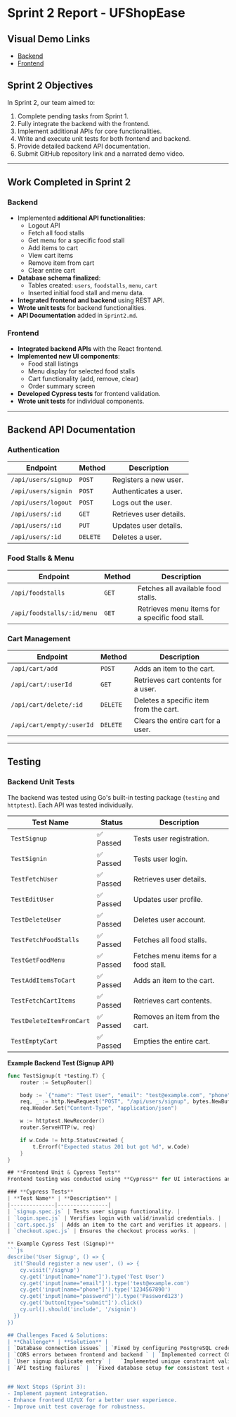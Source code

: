 # **Sprint 2 Report - UFShopEase**

## **Visual Demo Links**
- [Backend]()
- [Frontend]()

## **Sprint 2 Objectives**
In Sprint 2, our team aimed to:
1. Complete pending tasks from Sprint 1.
2. Fully integrate the backend with the frontend.
3. Implement additional APIs for core functionalities.
4. Write and execute unit tests for both frontend and backend.
5. Provide detailed backend API documentation.
6. Submit GitHub repository link and a narrated demo video.

---

## **Work Completed in Sprint 2**
### **Backend**
- Implemented **additional API functionalities**:
  - Logout API
  - Fetch all food stalls
  - Get menu for a specific food stall
  - Add items to cart
  - View cart items
  - Remove item from cart
  - Clear entire cart
- **Database schema finalized**:
  - Tables created: `users`, `foodstalls`, `menu`, `cart`
  - Inserted initial food stall and menu data.
- **Integrated frontend and backend** using REST API.
- **Wrote unit tests** for backend functionalities.
- **API Documentation** added in `Sprint2.md`.

### **Frontend**
- **Integrated backend APIs** with the React frontend.
- **Implemented new UI components**:
  - Food stall listings
  - Menu display for selected food stalls
  - Cart functionality (add, remove, clear)
  - Order summary screen
- **Developed Cypress tests** for frontend validation.
- **Wrote unit tests** for individual components.

---

## **Backend API Documentation**
### **Authentication**
| **Endpoint** | **Method** | **Description** |
|-------------|-----------|----------------|
| `/api/users/signup` | `POST` | Registers a new user. |
| `/api/users/signin` | `POST` | Authenticates a user. |
| `/api/users/logout` | `POST` | Logs out the user. |
| `/api/users/:id` | `GET` | Retrieves user details. |
| `/api/users/:id` | `PUT` | Updates user details. |
| `/api/users/:id` | `DELETE` | Deletes a user. |

### **Food Stalls & Menu**
| **Endpoint** | **Method** | **Description** |
|-------------|-----------|----------------|
| `/api/foodstalls` | `GET` | Fetches all available food stalls. |
| `/api/foodstalls/:id/menu` | `GET` | Retrieves menu items for a specific food stall. |

### **Cart Management**
| **Endpoint** | **Method** | **Description** |
|-------------|-----------|----------------|
| `/api/cart/add` | `POST` | Adds an item to the cart. |
| `/api/cart/:userId` | `GET` | Retrieves cart contents for a user. |
| `/api/cart/delete/:id` | `DELETE` | Deletes a specific item from the cart. |
| `/api/cart/empty/:userId` | `DELETE` | Clears the entire cart for a user. |

---

## **Testing**
### **Backend Unit Tests**
The backend was tested using Go's built-in testing package (`testing` and `httptest`). Each API was tested individually.

| **Test Name** | **Status** | **Description** |
|--------------|-----------|----------------|
| `TestSignup` | ✅ Passed | Tests user registration. |
| `TestSignin` | ✅ Passed | Tests user login. |
| `TestFetchUser` | ✅ Passed | Retrieves user details. |
| `TestEditUser` | ✅ Passed | Updates user profile. |
| `TestDeleteUser` | ✅ Passed | Deletes user account. |
| `TestFetchFoodStalls` | ✅ Passed | Fetches all food stalls. |
| `TestGetFoodMenu` | ✅ Passed | Fetches menu items for a food stall. |
| `TestAddItemsToCart` | ✅ Passed | Adds an item to the cart. |
| `TestFetchCartItems` | ✅ Passed | Retrieves cart contents. |
| `TestDeleteItemFromCart` | ✅ Passed | Removes an item from the cart. |
| `TestEmptyCart` | ✅ Passed | Empties the entire cart. |

**Example Backend Test (Signup API)**
```go
func TestSignup(t *testing.T) {
	router := SetupRouter()

	body := `{"name": "Test User", "email": "test@example.com", "phone": "1234567890", "password": "Password123"}`
	req, _ := http.NewRequest("POST", "/api/users/signup", bytes.NewBuffer([]byte(body)))
	req.Header.Set("Content-Type", "application/json")

	w := httptest.NewRecorder()
	router.ServeHTTP(w, req)

	if w.Code != http.StatusCreated {
		t.Errorf("Expected status 201 but got %d", w.Code)
	}
}

## **Frontend Unit & Cypress Tests**
Frontend testing was conducted using **Cypress** for UI interactions and **Jest** for component testing.

### **Cypress Tests**
| **Test Name** | **Description** |
|--------------|----------------|
| `signup.spec.js` | Tests user signup functionality. |
| `login.spec.js` | Verifies login with valid/invalid credentials. |
| `cart.spec.js` | Adds an item to the cart and verifies it appears. |
| `checkout.spec.js` | Ensures the checkout process works. |

** Example Cypress Test (Signup)**
```js
describe('User Signup', () => {
  it('Should register a new user', () => {
    cy.visit('/signup')
    cy.get('input[name="name"]').type('Test User')
    cy.get('input[name="email"]').type('test@example.com')
    cy.get('input[name="phone"]').type('1234567890')
    cy.get('input[name="password"]').type('Password123')
    cy.get('button[type="submit"]').click()
    cy.url().should('include', '/signin')
  })
})

## Challenges Faced & Solutions:
| **Challenge** | **Solution** |
| `Database connection issues` | `Fixed by configuring PostgreSQL credentials properly.` |
| `CORS errors between frontend and backend	` | `Implemented correct CORS settings in Gin framework.`|
| `User signup duplicate entry` |	`Implemented unique constraint validation.` |
| `API testing failures` |  `Fixed database setup for consistent test execution.` |


## Next Steps (Sprint 3):
- Implement payment integration.
- Enhance frontend UI/UX for a better user experience.
- Improve unit test coverage for robustness.